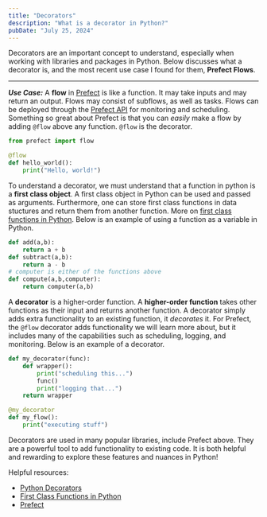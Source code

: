 ```yaml
---
title: "Decorators"
description: "What is a decorator in Python?"
pubDate: "July 25, 2024"
---
```


Decorators are an important concept to understand, especially when working with libraries and packages in Python. Below discusses what a decorator is, and the most recent use case I found for them, **Prefect Flows**.

<hr>

**_Use Case:_** A **flow** in [Prefect](https://www.prefect.io/) is like a function. It may take inputs and may return an output. Flows may consist of subflows, as well as tasks. Flows can be deployed through the [Prefect API](https://docs.prefect.io/latest/api-ref/) for monitoring and scheduling. Something so great about Prefect is that you can _easily_ make a flow by adding `@flow` above any function. `@flow` is the decorator.

```python
from prefect import flow

@flow
def hello_world():
    print("Hello, world!")
```

To understand a decorator, we must understand that a function in python is a **first class object**. A first class object in Python can be used and passed as arguments. Furthermore, one can store first class functions in data stuctures and return them from another function. More on [first class functions in Python](https://www.geeksforgeeks.org/first-class-functions-python/). Below is an example of using a function as a variable in Python.

```python
def add(a,b):
    return a + b
def subtract(a,b):
    return a - b
# computer is either of the functions above
def compute(a,b,computer):
    return computer(a,b)
```

A **decorator** is a higher-order function. A **higher-order function** takes other functions as their input and returns another function. A decorator simply adds extra functionality to an existing function, it _decorates_ it. For Prefect, the `@flow` decorator adds functionality we will learn more about, but it includes many of the capabilities such as scheduling, logging, and monitoring. Below is an example of a decorator.

```python
def my_decorator(func):
    def wrapper():
        print("scheduling this...")
        func()
        print("logging that...")
    return wrapper

@my_decorator
def my_flow():
    print("executing stuff")
```

Decorators are used in many popular libraries, include Prefect above. They are a powerful tool to add functionality to existing code. It is both helpful and rewarding to explore these features and nuances in Python!

Helpful resources:

- [Python Decorators](https://realpython.com/primer-on-python-decorators/)
- [First Class Functions in Python](https://www.geeksforgeeks.org/first-class-functions-python/)
- [Prefect](https://prefect.io/)
